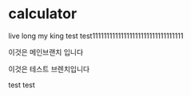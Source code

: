 # calculator

live long my king
test
test11111111111111111111111111111111

이것은 메인브랜치 입니다


이것은 테스트 브렌치입니다


test test

